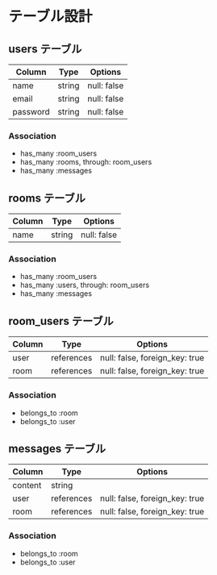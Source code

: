 # テーブル設計

## users テーブル

| Column  | Type   | Options     |
| ------- | ------ | ----------- |
| name    | string | null: false |
| email   | string | null: false |
| password| string | null: false |

### Association

- has_many :room_users
- has_many :rooms, through: room_users
- has_many :messages

## rooms テーブル

 | Column   | Type   | Options     |
 | -------- | ------ | ----------- |
 | name     | string | null: false |

 ### Association

- has_many :room_users
- has_many :users, through: room_users
- has_many :messages

## room_users テーブル

| Column | Type       | Options                        |
| ------ | ---------- | ------------------------------ |
| user   | references | null: false, foreign_key: true |
| room   | references | null: false, foreign_key: true |

### Association

- belongs_to :room
- belongs_to :user

## messages テーブル

| Column  | Type       | Options                        |
| ------- | ---------- | ------------------------------ |
| content | string     |                                |
| user    | references | null: false, foreign_key: true |
| room    | references | null: false, foreign_key: true |

### Association

- belongs_to :room
- belongs_to :user